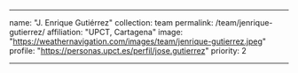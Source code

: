 ---

name: "J. Enrique Gutiérrez"
collection: team
permalink: /team/jenrique-gutierrez/
affiliation: "UPCT, Cartagena"
image: "https://weathernavigation.com/images/team/jenrique-gutierrez.jpeg"
profile: "https://personas.upct.es/perfil/jose.gutierrez"
priority: 2

---